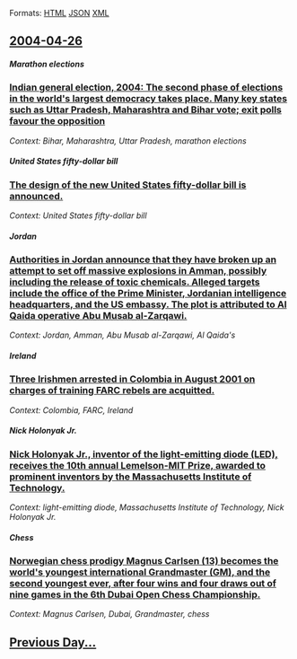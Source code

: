 
Formats: [HTML](2004/04/26/index.html)  [JSON](2004/04/26/index.json)  [XML](2004/04/26/index.xml)  

## [2004-04-26](/news/2004/04/26/index.md)

##### Marathon elections
### [ Indian general election, 2004: The second phase of elections in the world's largest democracy takes place. Many key states such as Uttar Pradesh, Maharashtra and Bihar vote; exit polls favour the opposition ](/news/2004/04/26/indian-general-election-2004-the-second-phase-of-elections-in-the-world-s-largest-democracy-takes-place-many-key-states-such-as-uttar-pr.md)
_Context: Bihar, Maharashtra, Uttar Pradesh, marathon elections_

##### United States fifty-dollar bill
### [ The design of the new United States fifty-dollar bill is announced. ](/news/2004/04/26/the-design-of-the-new-united-states-fifty-dollar-bill-is-announced.md)
_Context: United States fifty-dollar bill_

##### Jordan
### [ Authorities in Jordan announce that they have broken up an attempt to set off massive explosions in Amman, possibly including the release of toxic chemicals. Alleged targets include the office of the Prime Minister, Jordanian intelligence headquarters, and the US embassy. The plot is attributed to Al Qaida operative Abu Musab al-Zarqawi. ](/news/2004/04/26/authorities-in-jordan-announce-that-they-have-broken-up-an-attempt-to-set-off-massive-explosions-in-amman-possibly-including-the-release-o.md)
_Context: Jordan, Amman, Abu Musab al-Zarqawi, Al Qaida's_

##### Ireland
### [ Three Irishmen arrested in Colombia in August 2001 on charges of training FARC rebels are acquitted. ](/news/2004/04/26/three-irishmen-arrested-in-colombia-in-august-2001-on-charges-of-training-farc-rebels-are-acquitted.md)
_Context: Colombia, FARC, Ireland_

##### Nick Holonyak Jr.
### [ Nick Holonyak Jr., inventor of the light-emitting diode (LED), receives the 10th annual Lemelson-MIT Prize, awarded to prominent inventors by the Massachusetts Institute of Technology. ](/news/2004/04/26/nick-holonyak-jr-inventor-of-the-light-emitting-diode-led-receives-the-10th-annual-lemelson-mit-prize-awarded-to-prominent-inventors.md)
_Context: light-emitting diode, Massachusetts Institute of Technology, Nick Holonyak Jr._

##### Chess
### [ Norwegian chess prodigy Magnus Carlsen (13) becomes the world's youngest international Grandmaster (GM), and the second youngest ever, after four wins and four draws out of nine games in the 6th Dubai Open Chess Championship. ](/news/2004/04/26/norwegian-chess-prodigy-magnus-carlsen-13-becomes-the-world-s-youngest-international-grandmaster-gm-and-the-second-youngest-ever-afte.md)
_Context: Magnus Carlsen, Dubai, Grandmaster, chess_

## [Previous Day...](/news/2004/04/25/index.md)

